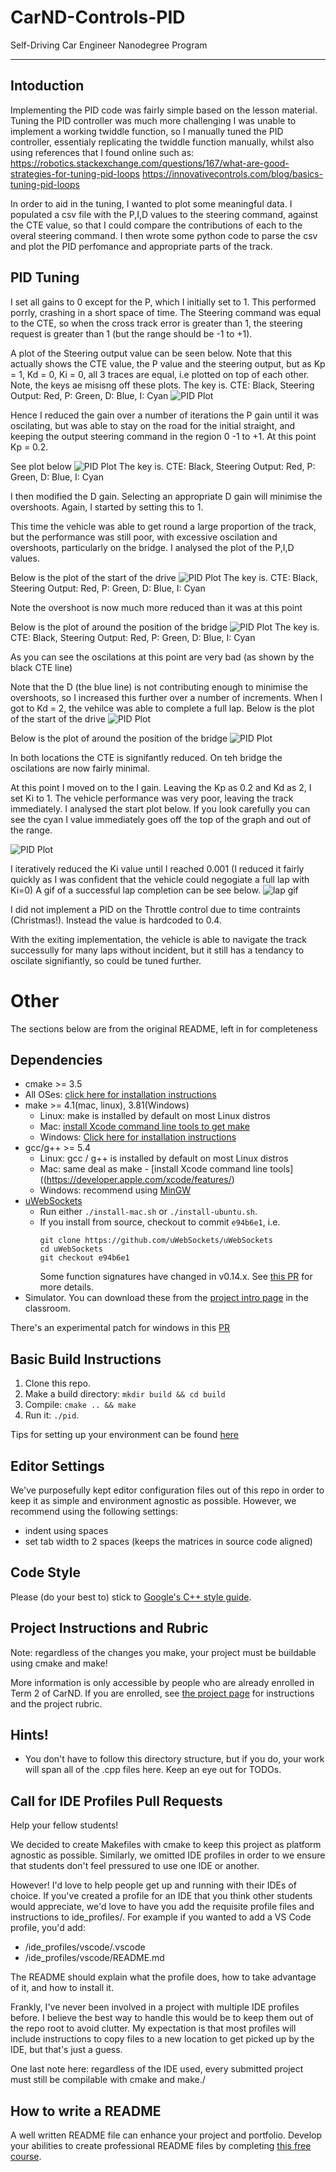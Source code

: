 # CarND-Controls-PID
Self-Driving Car Engineer Nanodegree Program

---

## Intoduction
Implementing the PID code was fairly simple based on the lesson material.
Tuning the PID controller was much more challenging
I was unable to implement a working twiddle function, so I manually tuned the PID controller, essentialy replicating the twiddle function manually, whilst also using references that I found online such as:
https://robotics.stackexchange.com/questions/167/what-are-good-strategies-for-tuning-pid-loops
https://innovativecontrols.com/blog/basics-tuning-pid-loops

In order to aid in the tuning, I wanted to plot some meaningful data.
I populated a csv file with the P,I,D values to the steering command, against the CTE value, so that I could compare the contributions of each to the overal steering command.
I then wrote some python code to parse the csv and plot the PID perfomance and appropriate parts of the track.


## PID Tuning
I set all gains to 0 except for the P, which I initially set to 1.
This performed porrly, crashing in a short space of time. The Steering command was equal to the CTE, so when the cross track error is greater than 1, the steering request is greater than 1 (but the range should be -1 to +1).

A plot of the Steering output value can be seen below. Note that this actually shows the CTE value, the P value and the steering output, but as Kp = 1, Kd = 0, Ki = 0, all 3 traces are equal, i.e plotted on top of each other.
Note, the keys ae misisng off these plots. The key is. CTE: Black, Steering Output: Red, P: Green, D: Blue, I: Cyan
![PID Plot](https://github.com/Geordio/CarND-PID-Control-Project/blob/master/py/debug_initial_1_0_0.png  "PID Plot")

Hence I reduced the gain over a number of iterations the P gain until it was oscilating, but was able to stay on the road for the initial straight, and keeping the output steering command in the region 0 -1 to +1.
At this point Kp = 0.2.

See plot below
![PID Plot](https://github.com/Geordio/CarND-PID-Control-Project/blob/master/py/debug_initial_0.2_0_0.png  "PID Plot")
The key is. CTE: Black, Steering Output: Red, P: Green, D: Blue, I: Cyan

I then modified the D gain. Selecting an appropriate D gain will minimise the overshoots.
Again, I started by setting this to 1.


This time the vehicle was able to get round a large proportion of the track, but the performance was still poor, with excessive oscilation and overshoots, particularly on the bridge.
I analysed the plot of the P,I,D values.

Below is the plot of the start of the drive
![PID Plot](https://github.com/Geordio/CarND-PID-Control-Project/blob/master/py/debug_initial_0.2_0_1.png  "PID Plot")
The key is. CTE: Black, Steering Output: Red, P: Green, D: Blue, I: Cyan

Note the overshoot is now much more reduced than it was at this point

Below is the plot of around the position of the bridge
![PID Plot](https://github.com/Geordio/CarND-PID-Control-Project/blob/master/py/debug_bridge_0.2_0_1.png  "PID Plot")
The key is. CTE: Black, Steering Output: Red, P: Green, D: Blue, I: Cyan

As you can see the oscilations at this point are very bad (as shown by the black CTE line)

Note that the D (the blue line) is not contributing enough to minimise the overshoots, so I increased this further over a number of increments. When I got to Kd = 2, the vehilce was able to complete a full lap.
Below is the plot of the start of the drive
![PID Plot](https://github.com/Geordio/CarND-PID-Control-Project/blob/master/py/debug_initial_0.2_0_2.png  "PID Plot")

Below is the plot of around the position of the bridge
![PID Plot](https://github.com/Geordio/CarND-PID-Control-Project/blob/master/py/debug_bridge_0.2_0_2.png  "PID Plot")

In both locations the CTE is signifantly reduced. On teh bridge the oscilations are now fairly minimal.

At this point I moved on to the I gain.
Leaving the Kp as 0.2 and Kd as 2, I set Ki to 1.
The vehicle performance was very poor, leaving the track immediately.
I analysed the start plot below. If you look carefully you can see the cyan I value immediately goes off the top of the graph and out of the range.

![PID Plot](https://github.com/Geordio/CarND-PID-Control-Project/blob/master/py/debug_initial_0.2_1_2.png  "PID Plot")


I iteratively reduced the Ki value until I reached 0.001 (I reduced it fairly quickly as I was confident that the vehicle could negogiate a full lap with Ki=0)
A gif of a successful lap completion can be see below.
![lap gif](https://github.com/Geordio/CarND-PID-Control-Project/blob/master/py/PID_0.2_0.001_2_small.gif  "lap gif")

I did not implement a PID on the Throttle control due to time contraints (Christmas!). Instead the value is hardcoded to 0.4.

With the exiting implementation, the vehicle is able to navigate the track successully for many laps without incident, but it still has a tendancy to oscilate signifiantly, so could be tuned further.



# Other

The sections below are from the original README, left in for completeness

## Dependencies

* cmake >= 3.5
 * All OSes: [click here for installation instructions](https://cmake.org/install/)
* make >= 4.1(mac, linux), 3.81(Windows)
  * Linux: make is installed by default on most Linux distros
  * Mac: [install Xcode command line tools to get make](https://developer.apple.com/xcode/features/)
  * Windows: [Click here for installation instructions](http://gnuwin32.sourceforge.net/packages/make.htm)
* gcc/g++ >= 5.4
  * Linux: gcc / g++ is installed by default on most Linux distros
  * Mac: same deal as make - [install Xcode command line tools]((https://developer.apple.com/xcode/features/)
  * Windows: recommend using [MinGW](http://www.mingw.org/)
* [uWebSockets](https://github.com/uWebSockets/uWebSockets)
  * Run either `./install-mac.sh` or `./install-ubuntu.sh`.
  * If you install from source, checkout to commit `e94b6e1`, i.e.
    ```
    git clone https://github.com/uWebSockets/uWebSockets
    cd uWebSockets
    git checkout e94b6e1
    ```
    Some function signatures have changed in v0.14.x. See [this PR](https://github.com/udacity/CarND-MPC-Project/pull/3) for more details.
* Simulator. You can download these from the [project intro page](https://github.com/udacity/self-driving-car-sim/releases) in the classroom.

There's an experimental patch for windows in this [PR](https://github.com/udacity/CarND-PID-Control-Project/pull/3)

## Basic Build Instructions

1. Clone this repo.
2. Make a build directory: `mkdir build && cd build`
3. Compile: `cmake .. && make`
4. Run it: `./pid`.

Tips for setting up your environment can be found [here](https://classroom.udacity.com/nanodegrees/nd013/parts/40f38239-66b6-46ec-ae68-03afd8a601c8/modules/0949fca6-b379-42af-a919-ee50aa304e6a/lessons/f758c44c-5e40-4e01-93b5-1a82aa4e044f/concepts/23d376c7-0195-4276-bdf0-e02f1f3c665d)

## Editor Settings

We've purposefully kept editor configuration files out of this repo in order to
keep it as simple and environment agnostic as possible. However, we recommend
using the following settings:

* indent using spaces
* set tab width to 2 spaces (keeps the matrices in source code aligned)

## Code Style

Please (do your best to) stick to [Google's C++ style guide](https://google.github.io/styleguide/cppguide.html).

## Project Instructions and Rubric

Note: regardless of the changes you make, your project must be buildable using
cmake and make!

More information is only accessible by people who are already enrolled in Term 2
of CarND. If you are enrolled, see [the project page](https://classroom.udacity.com/nanodegrees/nd013/parts/40f38239-66b6-46ec-ae68-03afd8a601c8/modules/f1820894-8322-4bb3-81aa-b26b3c6dcbaf/lessons/e8235395-22dd-4b87-88e0-d108c5e5bbf4/concepts/6a4d8d42-6a04-4aa6-b284-1697c0fd6562)
for instructions and the project rubric.

## Hints!

* You don't have to follow this directory structure, but if you do, your work
  will span all of the .cpp files here. Keep an eye out for TODOs.

## Call for IDE Profiles Pull Requests

Help your fellow students!

We decided to create Makefiles with cmake to keep this project as platform
agnostic as possible. Similarly, we omitted IDE profiles in order to we ensure
that students don't feel pressured to use one IDE or another.

However! I'd love to help people get up and running with their IDEs of choice.
If you've created a profile for an IDE that you think other students would
appreciate, we'd love to have you add the requisite profile files and
instructions to ide_profiles/. For example if you wanted to add a VS Code
profile, you'd add:

* /ide_profiles/vscode/.vscode
* /ide_profiles/vscode/README.md

The README should explain what the profile does, how to take advantage of it,
and how to install it.

Frankly, I've never been involved in a project with multiple IDE profiles
before. I believe the best way to handle this would be to keep them out of the
repo root to avoid clutter. My expectation is that most profiles will include
instructions to copy files to a new location to get picked up by the IDE, but
that's just a guess.

One last note here: regardless of the IDE used, every submitted project must
still be compilable with cmake and make./

## How to write a README
A well written README file can enhance your project and portfolio.  Develop your abilities to create professional README files by completing [this free course](https://www.udacity.com/course/writing-readmes--ud777).
